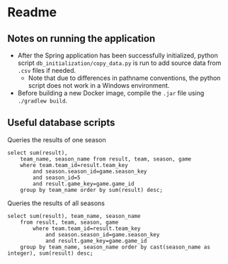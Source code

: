 # Readme

## Notes on running the application

- After the Spring application has been successfully initialized, python script `db_initialization/copy_data.py` is run to add source data from `.csv` files if needed.
  - Note that due to differences in pathname conventions, the python script does not work in a Windows environment.
- Before building a new Docker image, compile the `.jar` file using `./gradlew build`.

## Useful database scripts

Queries the results of one season
```
select sum(result), 
    team_name, season_name from result, team, season, game 
    where team.team_id=result.team_key 
        and season.season_id=game.season_key
        and season_id=5
        and result.game_key=game.game_id
    group by team_name order by sum(result) desc;
```

Queries the results of all seasons
```
select sum(result), team_name, season_name 
    from result, team, season, game 
        where team.team_id=result.team_key 
            and season.season_id=game.season_key
            and result.game_key=game.game_id
    group by team_name, season_name order by cast(season_name as integer), sum(result) desc;
```